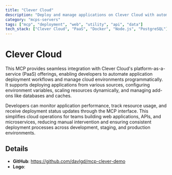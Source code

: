 ```yaml
---
title: "Clever Cloud"
description: "Deploy and manage applications on Clever Cloud with automated scaling, environment configuration, and real-time monitoring."
category: "mcps-servers"
tags: ["mcp", "deployment", "web", "utility", "api", "data"]
tech_stack: ["Clever Cloud", "PaaS", "Docker", "Node.js", "PostgreSQL"]
---
```


# Clever Cloud

This MCP provides seamless integration with Clever Cloud's platform-as-a-service (PaaS) offerings, enabling developers to automate application deployment workflows and manage cloud environments programmatically. It supports deploying applications from various sources, configuring environment variables, scaling resources dynamically, and managing add-ons like databases and caches.

Developers can monitor application performance, track resource usage, and receive deployment status updates through the MCP interface. This simplifies cloud operations for teams building web applications, APIs, and microservices, reducing manual intervention and ensuring consistent deployment processes across development, staging, and production environments.

## Details

- **GitHub**: https://github.com/davlgd/mcp-clever-demo
- **Logo**: 

